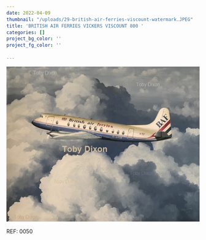 ```yaml
---
date: 2022-04-09
thumbnail: "/uploads/29-british-air-ferries-viscount-watermark.JPEG"
title: 'BRITISH AIR FERRIES VICKERS VISCOUNT 800 '
categories: []
project_bg_color: ''
project_fg_color: ''

---
```

![](/uploads/29-british-air-ferries-viscount-watermark.JPEG)

REF: 0050